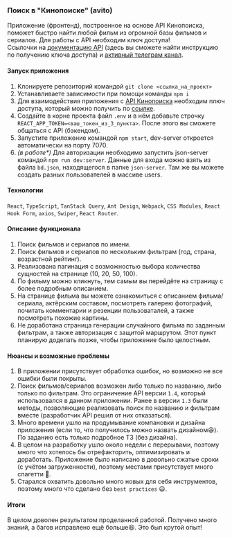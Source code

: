 ### Поиск в "Кинопоиске" (avito)

Приложение (фронтенд), построенное на основе API Кинопоиска, поможет быстро найти любой фильм из огромной базы фильмов и сериалов. Для работы с API необходим ключ доступа!\
Ссылочки на [документацию API](https://api.kinopoisk.dev/documentation) (здесь вы сможете найти инструкцию по получению ключа доступа) и [активный телеграм канал](https://t.me/+jeHPZVXiLPFhODJi).

#### Запуск приложения

1. Клонируете репозиторий командой `git clone <ссылка_на_проект>`
2. Устанавливаете зависимости при помощи команды `npm i`
3. Для взаимодействия приложения с [API Кинопоиска](https://api.kinopoisk.dev/documentation) необходим плюч доступа, который можно получить по [ссылке](https://t.me/kinopoiskdev_bot).
4. Создайте в корне проекта файл `.env` и в нём добавьте строчку `REACT_APP_TOKEN=<ваш_токен_из_3_пункта>`. После этого вы сможете общаться с API (бэкендом).
5. Запустите приложение командой `npm start`, dev-server откроется автоматически на порту 7070.
6. _(в работе\*)_ Для авторизации необходимо запустить json-server командой `npm run dev:server`. Данные для входа можно взять из файла `bd.json`, находящегося в папке `json-server`. Там же вы можете создать разных пользователей в массиве users.

#### Технологии

`React`, `TypeScript`, `TanStack Query`, `Ant Design`, `Webpack`, `CSS Modules`, `React Hook Form`, `axios`, `Swiper`, `React Router`.

#### Описание функционала

1. Поиск фильмов и сериалов по имени.
2. Поиск фильмов и сериалов по нескольким фильтрам (год, страна, возрастной рейтинг).
3. Реализована пагинация с возможностью выбора количества сущностей на странице (10, 20, 50, 100).
4. По фильму можно кликнуть, тем самым вы перейдёте на страницу с более подробным описанием.
5. На странице фильма вы можете ознакомиться с описанием фильма/сериала, актёрским составом, посмотреть галерею фотографий, почитать комментарии и резенции пользоваталей, а также посмотреть похожие картины.
6. Не доработана страница генерации случайного фильма по заданным фильтрам, а также авторизация с защитой маршрутом. Этот пункт планирую доделать позже, чтобы приложение было целостным.

#### Нюансы и возможные проблемы

1. В приложении присутствует обработка ошибок, но возможно не все ошибки были покрыты.
2. Поиск фильмов/сериалов возможен либо только по названию, либо только по фильтрам. Это ограничение API версии `1.4`, который использовался в данном приложении. Ранее в версии `1.3` были методы, позволяющие реализовать поиск по названию и фильтрам вместе (разработчик API решил от них отказаться).
3. Много времени ушло на продумывание компановки и дизайна приложения (если то, что получилось можно назвать дизайном😆). По заданию есть только подробное ТЗ (без дизайна).
4. В целом на разработку ушло около недели с перерывами, поэтому много что хотелось бы отрефакторить, оптимизировать и доработать. Приложение было написано в довольно сжатые сроки (с учётом загруженности), поэтому местами присутствует много спагетти :spaghetti:.
5. Старался охватить довольно много новых для себя инструментов, поэтому много что сделано без `best practices` 😃.

#### Итоги

В целом доволен результатом проделанной работой. Получено много знаний, а багов исправлено ещё больше😆. Это был крутой опыт!
